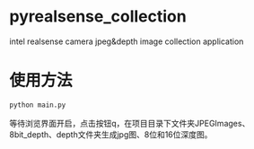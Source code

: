 # pyrealsense_collection
 intel realsense camera jpeg&depth image collection application
 
 # 使用方法
 ```python
 python main.py
 ```
 等待浏览界面开启，点击按钮q，在项目目录下文件夹JPEGImages、8bit_depth、depth文件夹生成jpg图、8位和16位深度图。

